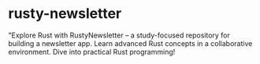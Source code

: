 # rusty-newsletter
"Explore Rust with RustyNewsletter – a study-focused repository for building a newsletter app. Learn advanced Rust concepts in a collaborative environment. Dive into practical Rust programming!
